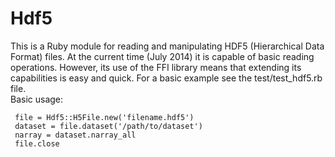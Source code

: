 
Hdf5
====

This is a Ruby module for reading and manipulating HDF5 (Hierarchical Data Format) 
files. At the current time (July 2014) it is capable of basic reading operations.
However, its use of the FFI library means that extending its capabilities is easy
and quick. For a basic example see the test/test_hdf5.rb file.  
Basic usage: 

     file = Hdf5::H5File.new('filename.hdf5')
     dataset = file.dataset('/path/to/dataset')
     narray = dataset.narray_all
     file.close
